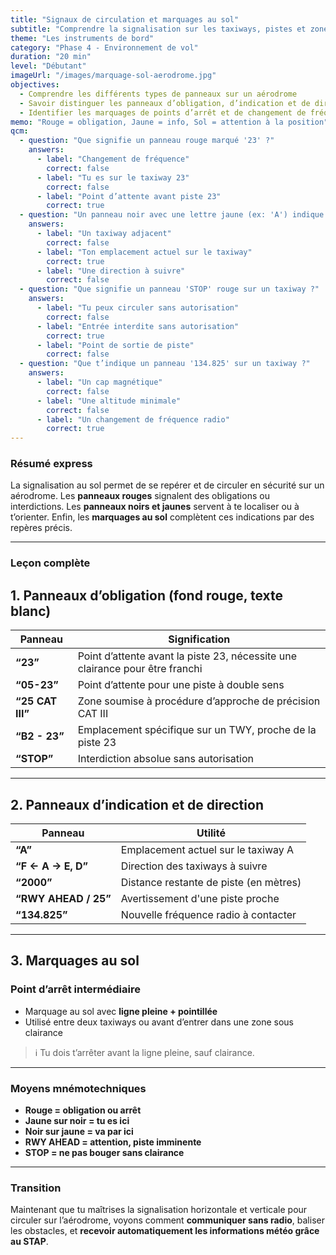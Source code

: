 ```yaml
---
title: "Signaux de circulation et marquages au sol"
subtitle: "Comprendre la signalisation sur les taxiways, pistes et zones de contrôle"
theme: "Les instruments de bord"
category: "Phase 4 - Environnement de vol"
duration: "20 min"
level: "Débutant"
imageUrl: "/images/marquage-sol-aerodrome.jpg"
objectives:
  - Comprendre les différents types de panneaux sur un aérodrome
  - Savoir distinguer les panneaux d’obligation, d’indication et de direction
  - Identifier les marquages de points d’arrêt et de changement de fréquence
memo: "Rouge = obligation, Jaune = info, Sol = attention à la position"
qcm:
  - question: "Que signifie un panneau rouge marqué '23' ?"
    answers:
      - label: "Changement de fréquence"
        correct: false
      - label: "Tu es sur le taxiway 23"
        correct: false
      - label: "Point d’attente avant piste 23"
        correct: true
  - question: "Un panneau noir avec une lettre jaune (ex: 'A') indique :"
    answers:
      - label: "Un taxiway adjacent"
        correct: false
      - label: "Ton emplacement actuel sur le taxiway"
        correct: true
      - label: "Une direction à suivre"
        correct: false
  - question: "Que signifie un panneau 'STOP' rouge sur un taxiway ?"
    answers:
      - label: "Tu peux circuler sans autorisation"
        correct: false
      - label: "Entrée interdite sans autorisation"
        correct: true
      - label: "Point de sortie de piste"
        correct: false
  - question: "Que t’indique un panneau '134.825' sur un taxiway ?"
    answers:
      - label: "Un cap magnétique"
        correct: false
      - label: "Une altitude minimale"
        correct: false
      - label: "Un changement de fréquence radio"
        correct: true
---
```


### Résumé express

La signalisation au sol permet de se repérer et de circuler en sécurité sur un aérodrome. Les **panneaux rouges** signalent des obligations ou interdictions. Les **panneaux noirs et jaunes** servent à te localiser ou à t’orienter. Enfin, les **marquages au sol** complètent ces indications par des repères précis.

---

### Leçon complète

## 1. Panneaux d’obligation (fond rouge, texte blanc)

| **Panneau**      | **Signification**                                                            |
| ---------------- | ---------------------------------------------------------------------------- |
| **“23”**         | Point d’attente avant la piste 23, nécessite une clairance pour être franchi |
| **“05-23”**      | Point d’attente pour une piste à double sens                                 |
| **“25 CAT III”** | Zone soumise à procédure d’approche de précision CAT III                     |
| **“B2 - 23”**    | Emplacement spécifique sur un TWY, proche de la piste 23                     |
| **“STOP”**       | Interdiction absolue sans autorisation                                       |

---

## 2. Panneaux d’indication et de direction

| **Panneau**          | **Utilité**                            |
| -------------------- | -------------------------------------- |
| **“A”**              | Emplacement actuel sur le taxiway A    |
| **“F ← A → E, D”**   | Direction des taxiways à suivre        |
| **“2000”**           | Distance restante de piste (en mètres) |
| **“RWY AHEAD / 25”** | Avertissement d'une piste proche       |
| **“134.825”**        | Nouvelle fréquence radio à contacter   |

---

## 3. Marquages au sol

### Point d’arrêt intermédiaire

- Marquage au sol avec **ligne pleine + pointillée**
- Utilisé entre deux taxiways ou avant d’entrer dans une zone sous clairance

> ℹ️ Tu dois t’arrêter avant la ligne pleine, sauf clairance.

---

### Moyens mnémotechniques

- **Rouge = obligation ou arrêt**
- **Jaune sur noir = tu es ici**
- **Noir sur jaune = va par ici**
- **RWY AHEAD = attention, piste imminente**
- **STOP = ne pas bouger sans clairance**

---

### Transition

Maintenant que tu maîtrises la signalisation horizontale et verticale pour circuler sur l’aérodrome, voyons comment **communiquer sans radio**, baliser les obstacles, et **recevoir automatiquement les informations météo grâce au STAP**.
